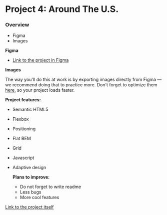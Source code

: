 # Project 4: Around The U.S.

### Overview

* Figma
* Images

**Figma**

* [Link to the project in Figma](https://www.figma.com/file/SurN1jaeEQIhuZEDMhmWWf/Sprint-4-Around-The-U.S.-desktop-mobile?node-id=0%3A1)

**Images**

The way you'll do this at work is by exporting images directly from Figma — we recommend doing that to practice more. Don't forget to optimize them [here](https://tinypng.com/), so your project loads faster. 

**Project features:**
- Semantic HTML5
- Flexbox
- Positioning
- Flat BEM
- Grid
- Javascript
- Adaptive design
  
  **Plans to improve:**
  - Do not forget to write readme
  - Less bugs
  - More cool features

[Link to the project itself](https://mistifikatorcat.github.io/web_project_4/)
